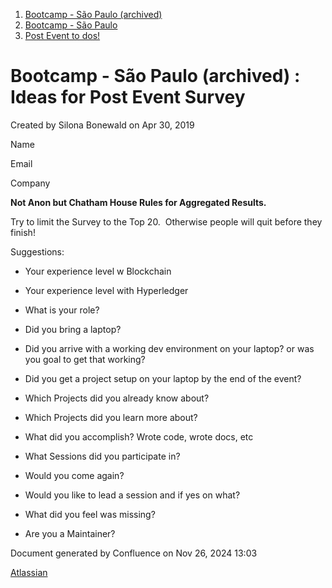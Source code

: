 1. [Bootcamp - São Paulo (archived)](index.html)
2. [Bootcamp - São Paulo](18874376.html)
3. [Post Event to dos!](Post-Event-to-dos%21_18874442.html)

# Bootcamp - São Paulo (archived) : Ideas for Post Event Survey

Created by Silona Bonewald on Apr 30, 2019

Name

Email

Company

**Not Anon but Chatham House Rules for Aggregated Results.**

Try to limit the Survey to the Top 20.  Otherwise people will quit before they finish!

Suggestions:

- Your experience level w Blockchain
- Your experience level with Hyperledger
- What is your role?
  
- Did you bring a laptop?
- Did you arrive with a working dev environment on your laptop? or was you goal to get that working?
- Did you get a project setup on your laptop by the end of the event?
- Which Projects did you already know about?
- Which Projects did you learn more about?
- What did you accomplish? Wrote code, wrote docs, etc
- What Sessions did you participate in?
- Would you come again?
- Would you like to lead a session and if yes on what?
- What did you feel was missing?
- Are you a Maintainer?

Document generated by Confluence on Nov 26, 2024 13:03

[Atlassian](http://www.atlassian.com/)

